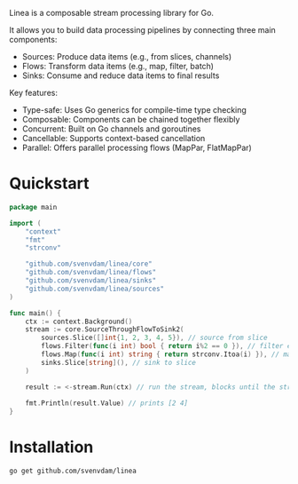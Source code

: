 Linea is a composable stream processing library for Go.

It allows you to build data processing pipelines by connecting three main components:
- Sources: Produce data items (e.g., from slices, channels)
- Flows: Transform data items (e.g., map, filter, batch) 
- Sinks: Consume and reduce data items to final results

Key features:
- Type-safe: Uses Go generics for compile-time type checking
- Composable: Components can be chained together flexibly
- Concurrent: Built on Go channels and goroutines
- Cancellable: Supports context-based cancellation
- Parallel: Offers parallel processing flows (MapPar, FlatMapPar)

# Quickstart
```go
package main

import (
	"context"
	"fmt"
	"strconv"

	"github.com/svenvdam/linea/core"
	"github.com/svenvdam/linea/flows"
	"github.com/svenvdam/linea/sinks"
	"github.com/svenvdam/linea/sources"
)

func main() {
	ctx := context.Background()
	stream := core.SourceThroughFlowToSink2(
		sources.Slice([]int{1, 2, 3, 4, 5}), // source from slice
		flows.Filter(func(i int) bool { return i%2 == 0 }), // filter even numbers
		flows.Map(func(i int) string { return strconv.Itoa(i) }), // map to string
		sinks.Slice[string](), // sink to slice
	)

	result := <-stream.Run(ctx) // run the stream, blocks until the stream is done
	
	fmt.Println(result.Value) // prints [2 4]
}
```


# Installation
```shell
go get github.com/svenvdam/linea
```